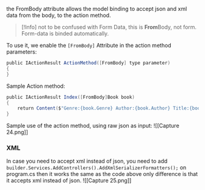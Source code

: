 the FromBody attribute allows the model binding to accept json and xml data from the body, to the action method.
>[!Info]
>not to be confused with Form Data, this is **From**Body, not form. Form-data is binded automatically.

To use it, we enable the `[FromBody]` Attribute in the action method parameters:
```c#
public IActionResult ActionMethod([FromBody] type parameter)
{
}
```

Sample Action method:
```c#
public IActionResult Index([FromBody]Book book)
{
    return Content($"Genre:{book.Genre} Author:{book.Author} Title:{book.Title}", "text/plain");
}
```
Sample use of the action method, using raw json as input:
![[Capture 24.png]]
### XML
In case you need to accept xml instead of json, you need to add `builder.Services.AddControllers().AddXmlSerializerFormatters();` on program.cs then it works the same as the code above only difference is that it accepts xml instead of json. 
![[Capture 25.png]]